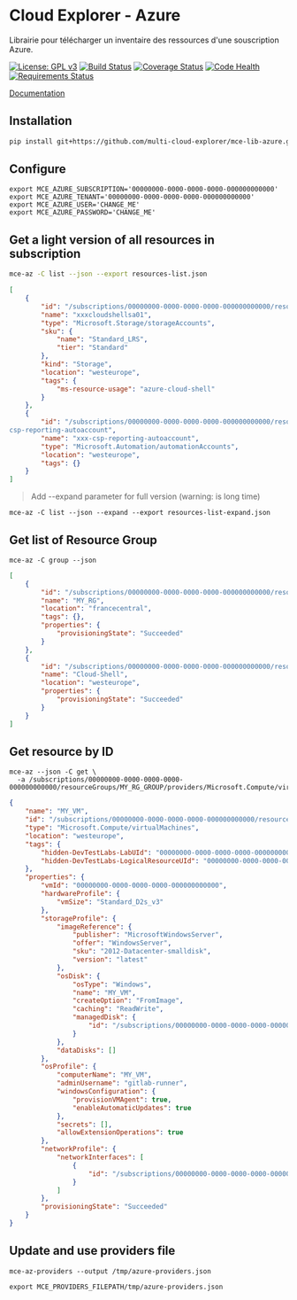 # Cloud Explorer - Azure

Librairie pour télécharger un inventaire des ressources d'une souscription Azure.

[![License: GPL v3](https://img.shields.io/badge/License-GPLv3-blue.svg)](https://www.gnu.org/licenses/gpl-3.0)
[![Build Status](https://travis-ci.org/multi-cloud-explorer/mce-lib-azure.svg)](https://travis-ci.org/multi-cloud-explorer/mce-lib-azure)
[![Coverage Status](https://coveralls.io/repos/github/multi-cloud-explorer/mce-lib-azure/badge.svg?branch=master)](https://coveralls.io/github/multi-cloud-explorer/mce-lib-azure?branch=master)
[![Code Health](https://landscape.io/github/multi-cloud-explorer/mce-lib-azure/master/landscape.svg?style=flat)](https://landscape.io/github/multi-cloud-explorer/mce-lib-azure/master)
[![Requirements Status](https://requires.io/github/multi-cloud-explorer/mce-lib-azure/requirements.svg?branch=master)](https://requires.io/github/multi-cloud-explorer/mce-lib-azure/requirements/?branch=master)

[Documentation](https://multi-cloud-explorer.readthedocs.org)

## Installation

```bash
pip install git+https://github.com/multi-cloud-explorer/mce-lib-azure.git
```

## Configure

```shell
export MCE_AZURE_SUBSCRIPTION='00000000-0000-0000-0000-000000000000'    
export MCE_AZURE_TENANT='00000000-0000-0000-0000-000000000000'
export MCE_AZURE_USER='CHANGE_ME'
export MCE_AZURE_PASSWORD='CHANGE_ME'
```

## Get a light version of all resources in subscription

```bash
mce-az -C list --json --export resources-list.json
```

```json
[
    {
        "id": "/subscriptions/00000000-0000-0000-0000-000000000000/resourceGroups/Cloud-Shell/providers/Microsoft.Storage/storageAccounts/xxxcloudshellsa01",
        "name": "xxxcloudshellsa01",
        "type": "Microsoft.Storage/storageAccounts",
        "sku": {
            "name": "Standard_LRS",
            "tier": "Standard"
        },
        "kind": "Storage",
        "location": "westeurope",
        "tags": {
            "ms-resource-usage": "azure-cloud-shell"
        }
    },
    {
        "id": "/subscriptions/00000000-0000-0000-0000-000000000000/resourceGroups/xxx-CSP-Reporting-01/providers/Microsoft.Automation/automationAccounts/xxx-
csp-reporting-autoaccount",
        "name": "xxx-csp-reporting-autoaccount",
        "type": "Microsoft.Automation/automationAccounts",
        "location": "westeurope",
        "tags": {}
    }
]
```

> Add --expand parameter for full version (warning: is long time)

```shell
mce-az -C list --json --expand --export resources-list-expand.json
```

## Get list of Resource Group

```shell
mce-az -C group --json
```

```json
[
    {
        "id": "/subscriptions/00000000-0000-0000-0000-000000000000/resourceGroups/MY_RG",
        "name": "MY_RG",
        "location": "francecentral",
        "tags": {},
        "properties": {
            "provisioningState": "Succeeded"
        }
    },
    {
        "id": "/subscriptions/00000000-0000-0000-0000-000000000000/resourceGroups/Cloud-Shell",
        "name": "Cloud-Shell",
        "location": "westeurope",
        "properties": {
            "provisioningState": "Succeeded"
        }
    }
]
```

## Get resource by ID

```shell
mce-az --json -C get \
  -a /subscriptions/00000000-0000-0000-0000-000000000000/resourceGroups/MY_RG_GROUP/providers/Microsoft.Compute/virtualMachines/MY_VM
```

```json
{
    "name": "MY_VM",
    "id": "/subscriptions/00000000-0000-0000-0000-000000000000/resourceGroups/MY_RG_GROUP/providers/Microsoft.Compute/virtualMachines/MY_VM",
    "type": "Microsoft.Compute/virtualMachines",
    "location": "westeurope",
    "tags": {
        "hidden-DevTestLabs-LabUId": "00000000-0000-0000-0000-000000000000",
        "hidden-DevTestLabs-LogicalResourceUId": "00000000-0000-0000-0000-000000000000"
    },
    "properties": {
        "vmId": "00000000-0000-0000-0000-000000000000",
        "hardwareProfile": {
            "vmSize": "Standard_D2s_v3"
        },
        "storageProfile": {
            "imageReference": {
                "publisher": "MicrosoftWindowsServer",
                "offer": "WindowsServer",
                "sku": "2012-Datacenter-smalldisk",
                "version": "latest"
            },
            "osDisk": {
                "osType": "Windows",
                "name": "MY_VM",
                "createOption": "FromImage",
                "caching": "ReadWrite",
                "managedDisk": {
                    "id": "/subscriptions/00000000-0000-0000-0000-000000000000/resourceGroups/MY_RG_GROUP/providers/Microsoft.Compute/disks/MY_VM"
                }
            },
            "dataDisks": []
        },
        "osProfile": {
            "computerName": "MY_VM",
            "adminUsername": "gitlab-runner",
            "windowsConfiguration": {
                "provisionVMAgent": true,
                "enableAutomaticUpdates": true
            },
            "secrets": [],
            "allowExtensionOperations": true
        },
        "networkProfile": {
            "networkInterfaces": [
                {
                    "id": "/subscriptions/00000000-0000-0000-0000-000000000000/resourceGroups/MY_RG_GROUP/providers/Microsoft.Network/networkInterfaces/MY_NETWORK"
                }
            ]
        },
        "provisioningState": "Succeeded"
    }
}
```

## Update and use providers file

```shell
mce-az-providers --output /tmp/azure-providers.json

export MCE_PROVIDERS_FILEPATH/tmp/azure-providers.json
```
